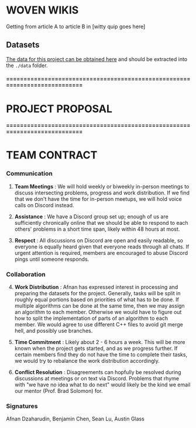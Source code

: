# WOVEN WIKIS 

Getting from article A to article B in [witty quip goes here]

## Datasets

[The data for this project can be obtained here](http://snap.stanford.edu/data/wiki-topcats.html) and should be extracted into the `./data` folder.

#### ===========================================================================

# PROJECT PROPOSAL


#### ===========================================================================

# TEAM CONTRACT

### Communication

1. **Team Meetings** :
We will hold weekly or biweekly in-person meetings to discuss intersecting problems, progress and work distribution. If we find that we don't have the time for in-person meetups, we will hold voice calls on Discord instead.

2. **Assistance** :
We have a Discord group set up; enough of us are sufficiently chronically online that we should be able to respond to each others' problems in a short time span, likely within 48 hours at most.

3. **Respect** :
All discussions on Discord are open and easily readable, so everyone is equally heard given that everyone reads through all chats. If urgent attention is required, members are encouraged to abuse Discord pings until someone responds.

### Collaboration

4. **Work Distribution** : 
Afnan has expressed interest in processing and preparing the datasets for the project. Generally, tasks will be split in roughly equal portions based on priorities of what has to be done. If multiple algorithms can be done at the same time, then we may assign an algorithm to each member. Otherwise we would have to figure out how to split the implementation of parts of an algorithm to each member. We would agree to use different C++ files to avoid git merge hell, and possibly use branches.

5. **Time Commitment** :
Likely about 2 - 6 hours a week. This will be more known when the project gets started, and as we progress further. If certain members find they do not have the time to complete their tasks, we would try to rebalance the work distribution accordingly.

6. **Conflict Resolution** :
Disagreements can hopfully be resolved during discussions at meetings or on text via Discord. Problems that rhyme with "we have no idea what to do next" would likely be the kind we email our mentor (Prof. Brad Solomon) for.


### Signatures
Afnan Dzaharudin, Benjamin Chen, Sean Lu, Austin Glass
